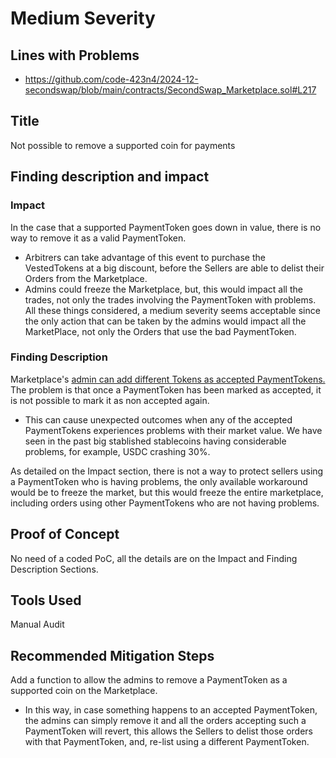 # Medium Severity

## Lines with Problems
- https://github.com/code-423n4/2024-12-secondswap/blob/main/contracts/SecondSwap_Marketplace.sol#L217

## Title
Not possible to remove a supported coin for payments

## Finding description and impact
### Impact
In the case that a supported PaymentToken goes down in value, there is no way to remove it as a valid PaymentToken.
- Arbitrers can take advantage of this event to purchase the VestedTokens at a big discount, before the Sellers are able to delist their Orders from the Marketplace.
- Admins could freeze the Marketplace, but, this would impact all the trades, not only the trades involving the PaymentToken with problems.
All these things considered, a medium severity seems acceptable since the only action that can be taken by the admins would impact all the MarketPlace, not only the Orders that use the bad PaymentToken.

### Finding Description
Marketplace's [admin can add different Tokens as accepted PaymentTokens.](https://github.com/code-423n4/2024-12-secondswap/blob/main/contracts/SecondSwap_Marketplace.sol#L205-L218) The problem is that once a PaymentToken has been marked as accepted, it is not possible to mark it as non accepted again.
- This can cause unexpected outcomes when any of the accepted PaymentTokens experiences problems with their market value. We have seen in the past big stablished stablecoins having considerable problems, for example, USDC crashing 30%.

As detailed on the Impact section, there is not a way to protect sellers using a PaymentToken who is having problems, the only available workaround would be to freeze the market, but this would freeze the entire marketplace, including orders using other PaymentTokens who are not having problems.

## Proof of Concept
No need of a coded PoC, all the details are on the Impact and Finding Description Sections.

## Tools Used
Manual Audit

## Recommended Mitigation Steps
Add a function to allow the admins to remove a PaymentToken as a supported coin on the Marketplace.
- In this way, in case something happens to an accepted PaymentToken, the admins can simply remove it and all the orders accepting such a PaymentToken will revert, this allows the Sellers to delist those orders with that PaymentToken, and, re-list using a different PaymentToken.